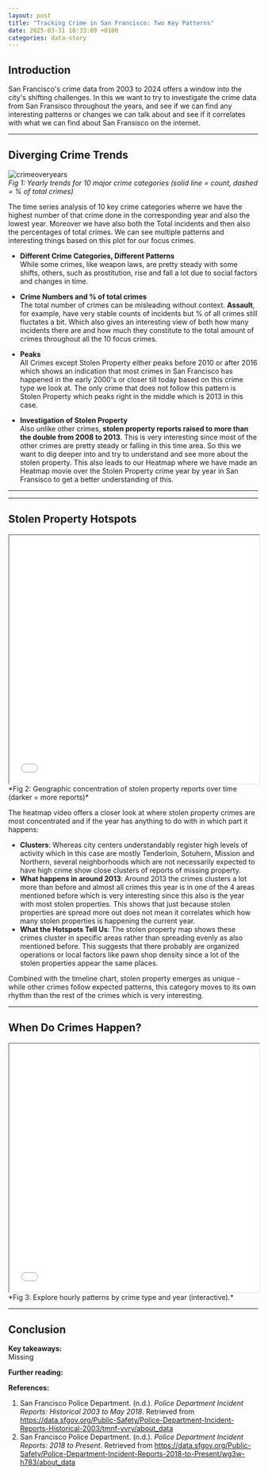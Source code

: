 ```yaml
---
layout: post
title: "Tracking Crime in San Francisco: Two Key Patterns"
date: 2025-03-31 10:33:09 +0100
categories: data-story
---
```


## Introduction  
San Francisco's crime data from 2003 to 2024 offers a window into the city's shifting challenges. In this we want to try to investigate the crime data from San Fransisco throughout the years, and see if we can find any interesting patterns or changes  we can talk about and see if it correlates with what we can find about San Fransisco on the internet.

---

## Diverging Crime Trends  
![crimeoveryears](/assets/images/improved_crime_trends.png)  
*Fig 1: Yearly trends for 10 major crime categories (solid line = count, dashed = % of total crimes)*  

The time series analysis of 10 key crime categories wherre we have the highest number of that crime done in the corresponding year and also the lowest year. Moreover we have also both the Total incidents and then also the percentages of total crimes. We can see multiple patterns and interesting things based on this plot for our focus crimes.
- **Different Crime Categories, Different Patterns**  
  While some crimes, like weapon laws, are pretty steady with some shifts, others, such as prostitution, rise and fall a lot due to social factors and changes in time.
- **Crime Numbers and % of total crimes**  
  The total number of crimes can be misleading without context. **Assault**, for example, have very stable counts of incidents but % of all crimes still fluctates a bit. Which also gives an interesting view of both how many incidents there are and how much they constitute to the total amount of crimes throughout all the 10 focus crimes.

- **Peaks**  
  All Crimes except Stolen Property either peaks before 2010 or after 2016 which shows an indication that most crimes in San Francisco has happened in the early 2000's or closer till today based on this crime type we look at. The only crime that does not follow this pattern is Stolen Property which peaks right in the middle which is 2013 in this case.

- **Investigation of Stolen Property**  
  Also unlike other crimes, **stolen property reports raised to more than the double from 2008 to 2013**. This is very interesting since most of the other crimes are pretty steady or falling in this time area. So this we want to dig deeper into and try to understand and see more about the stolen property. This also leads to our Heatmap where we have made an Heatmap movie over the Stolen Property crime year by year in San Fransisco to get a better understanding of this.

---

---

## Stolen Property Hotspots  
<iframe src="/assets/plots/sf_stolen_property_animation.html" width="100%" height="500px"></iframe>  
*Fig 2: Geographic concentration of stolen property reports over time (darker = more reports)*  

The heatmap video offers a closer look at where stolen property crimes are most concentrated and if the year has anything to do with in which part it happens:
- **Clusters**: Whereas city centers understandably register high levels of activity which in this case are mostly Tenderloin, Sotuhern, Mission and Northern, several neighborhoods which are not necessarily expected to have high crime show close clusters of reports of missing property.
- **What happens in around 2013**: Around 2013 the crimes clusters a lot more than before and almost all crimes this year is in one of the 4 areas mentioned before which is very interesting since this also is the year with most stolen properties. This shows that just because stolen properties are spread more out does not mean it correlates which how many stolen properties is happening the current year.
- **What the Hotspots Tell Us**: The stolen property map shows these crimes cluster in specific areas rather than spreading evenly as also mentioned before. This suggests that there probably are organized operations or local factors like pawn shop density since a lot of the stolen properties appear the same places.

Combined with the timeline chart, stolen property emerges as unique - while other crimes follow expected patterns, this category moves to its own rhythm than the rest of the crimes which is very interesting.

---

## When Do Crimes Happen?  
<iframe src="/assets/plots/sf_crime_interactive_bokeh.html" width="100%" height="500px"></iframe>  
*Fig 3: Explore hourly patterns by crime type and year (interactive).*  



---

## Conclusion  
**Key takeaways:**  
Missing

**Further reading:**  

**References:**  
1. San Francisco Police Department. (n.d.). *Police Department Incident Reports: Historical 2003 to May 2018*. Retrieved from https://data.sfgov.org/Public-Safety/Police-Department-Incident-Reports-Historical-2003/tmnf-yvry/about_data  
2. San Francisco Police Department. (n.d.). *Police Department Incident Reports: 2018 to Present*. Retrieved from https://data.sfgov.org/Public-Safety/Police-Department-Incident-Reports-2018-to-Present/wg3w-h783/about_data